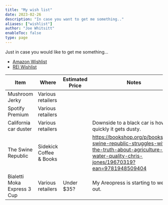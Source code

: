 ```yaml
---
title: "My wish list"
date: 2023-02-26
description: "In case you want to get me something.."
aliases: ["wishlist"]
author: "Joe Whitsitt"
enableToc: false
type: page
---
```

Just in case you would like to get me something...

- [Amazon Wishlist](https://www.amazon.com/hz/wishlist/ls/2QQKNU2CKJG3P)
- [REI Wishlist](https://www.rei.com/lists/361891311)

| Item                        | Where                   | Estimated Price | Notes                                                                                                                                               |
| --------------------------- | ----------------------- | --------------- | --------------------------------------------------------------------------------------------------------------------------------------------------- |
| Mushroom Jerky              | Various retailers       |                 |                                                                                                                                                     |
| Spotify Premium             | Various retailers       |                 |                                                                                                                                                     |
| California car duster       | Various retailers       |                 | Downside to a black car is how quickly it gets dusty.                                                                                               |
| The Swine Republic          | Sidekick Coffee & Books |                 | https://bookshop.org/p/books/the-swine-republic-struggles-with-the-truth-about-agriculture-and-water-quality-chris-jones/19670319?ean=9781948509404 |
| Bialetti Moka Express 3 Cup | Various retailers       | Under $35?      | My Areopress is starting to wear out.                                                                                                               |
